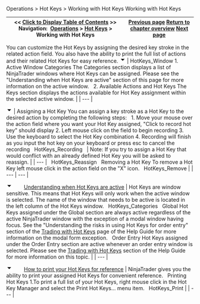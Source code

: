 ﻿
Operations \> Hot Keys \> Working with Hot Keys
Working with Hot Keys

| \<\< [Click to Display Table of Contents](working_with_hot_keys.md) \>\> **Navigation:**     [Operations](operations.md) \> [Hot Keys](hot_key_manager.md) \> Working with Hot Keys | [Previous page](hot_key_manager.md) [Return to chapter overview](hot_key_manager.md) [Next page](trading_with_hot_keys.md) |
| --- | --- |
You can customize the Hot Keys by assigning the desired key stroke in the related action field. You also have the ability to print the full list of actions and their related Hot Keys for easy reference.
![tog_minus](tog_minus.gif)
| HotKeys_Window 1\. Active Window Categories The Categories section displays a list of NinjaTrader windows where Hot Keys can be assigned. Please see the "Understanding when Hot Keys are active" section of this page for more information on the active window.   2\. Available Actions and Hot Keys The Keys section displays the actions available for Hot Key assignment within the selected active window. |
| --- |

![tog_minus](tog_minus.gif)
| Assigning a Hot Key You can assign a key stroke as a Hot Key to the desired action by completing the following steps:   1\. Move your mouse over the action field where you want your Hot Key assigned, "Click to record hot key" should display 2\. Left mouse click on the field to begin recording 3\. Use the keyboard to select the Hot Key combination 4\. Recording will finish as you input the hot key on your keyboard or press esc to cancel the recording   HotKeys_Recording     | Note: If you try to assign a Hot Key that would conflict with an already defined Hot Key you will be asked to reassign. | | --- |      HotKeys_Reassign   Removing a Hot Key To remove a Hot Key left mouse click in the action field on the "X" icon.   HotKeys_Remove |
| --- | --- |

![tog_minus](tog_minus.gif)        [Understanding when Hot Keys are active](javascript:HMToggle('toggle','UnderstandingWhenHotKeysAreActive','UnderstandingWhenHotKeysAreActive_ICON'))
| Hot Keys are window sensitive. This means that Hot Keys will only work when the active window is selected. The name of the window that needs to be active is located in the left column of the Hot Keys window.   HotKeys_Categories   Global Hot Keys assigned under the Global section are always active regardless of the active NinjaTrader window with the exception of a modal window having focus. See the "Understanding the risks in using Hot Keys for order entry" section of the [Trading with Hot Keys](trading_with_hot_keys.md) page of the Help Guide for more information on the modal form exception.   Order Entry Hot Keys assigned under the Order Entry section are active whenever an order entry window is selected. Please see the [Trading with Hot Keys](trading_with_hot_keys.md) section of the Help Guide for more information on this topic. |
| --- |

![tog_minus](tog_minus.gif)        [How to print your Hot Keys for reference](javascript:HMToggle('toggle','HowToPrintYourHotKeysForReference','HowToPrintYourHotKeysForReference_ICON'))
| NinjaTrader gives you the ability to print your assigned Hot Keys for convenient reference.   Printing Hot Keys 1\.To print a full list of your Hot Keys, right mouse click in the Hot Key Manager and select the Print Hot Keys... menu item.   HotKeys_Print |
| --- |
